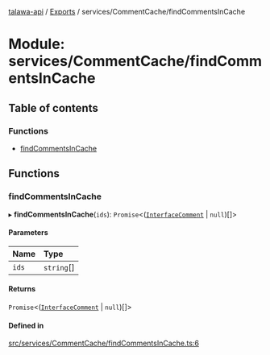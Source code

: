 [talawa-api](../README.md) / [Exports](../modules.md) / services/CommentCache/findCommentsInCache

# Module: services/CommentCache/findCommentsInCache

## Table of contents

### Functions

- [findCommentsInCache](services_CommentCache_findCommentsInCache.md#findcommentsincache)

## Functions

### findCommentsInCache

▸ **findCommentsInCache**(`ids`): `Promise`\<([`InterfaceComment`](../interfaces/models_Comment.InterfaceComment.md) \| `null`)[]\>

#### Parameters

| Name  | Type       |
| :---- | :--------- |
| `ids` | `string`[] |

#### Returns

`Promise`\<([`InterfaceComment`](../interfaces/models_Comment.InterfaceComment.md) \| `null`)[]\>

#### Defined in

[src/services/CommentCache/findCommentsInCache.ts:6](https://github.com/PalisadoesFoundation/talawa-api/blob/cf57ca9/src/services/CommentCache/findCommentsInCache.ts#L6)
